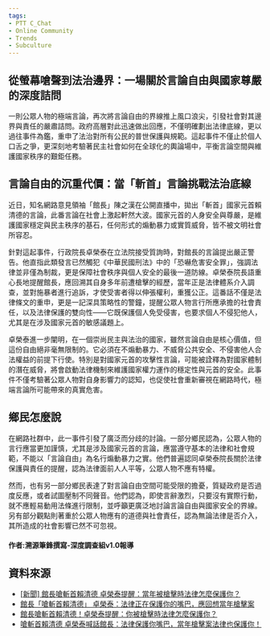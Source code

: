 ```yaml
---
tags:
- PTT C_Chat
- Online Community
- Trends
- Subculture
---
```


## 從螢幕嗆聲到法治邊界：一場關於言論自由與國家尊嚴的深度詰問

一則公眾人物的極端言論，再次將言論自由的界線推上風口浪尖，引發社會對其邊界與責任的嚴肅詰問。政府高層對此迅速做出回應，不僅明確劃出法律底線，更以過往事件為鑑，重申了法治對所有公民的普世保護與規範。這起事件不僅止於個人口舌之爭，更深刻地考驗著民主社會如何在全球化的輿論場中，平衡言論空間與維護國家秩序的艱鉅任務。

## 言論自由的沉重代價：當「斬首」言論挑戰法治底線

近日，知名網路意見領袖「館長」陳之漢在公開直播中，拋出「斬首」國家元首賴清德的言論，此番言論在社會上激起軒然大波。國家元首的人身安全與尊嚴，是維護國家穩定與民主秩序的基石，任何形式的煽動暴力或實質威脅，皆不被文明社會所容忍。

針對這起事件，行政院長卓榮泰在立法院接受質詢時，對館長的言論提出嚴正警告。他直指此類發言已然觸犯《中華民國刑法》中的「恐嚇危害安全罪」，強調法律並非僅為制裁，更是保障社會秩序與個人安全的最後一道防線。卓榮泰院長語重心長地提醒館長，應回溯其自身多年前遭槍擊的經歷，當年正是法律體系介入調查，並對施暴者進行追訴，才使受害者得以伸張權利，重獲公正。這番話不僅是法律條文的重申，更是一記深具策略性的警鐘，提醒公眾人物言行所應承擔的社會責任，以及法律保護的雙向性——它既保護個人免受侵害，也要求個人不侵犯他人，尤其是在涉及國家元首的敏感議題上。

卓榮泰進一步闡明，在一個崇尚民主與法治的國家，雖然言論自由是核心價值，但這份自由絕非毫無限制的。它必須在不煽動暴力、不威脅公共安全、不侵害他人合法權益的前提下行使。特別是對國家元首的攻擊性言論，可能被詮釋為對國家體制的潛在威脅，將會啟動法律機制來維護國家權力運作的穩定性與元首的安全。此事件不僅考驗著公眾人物對自身影響力的認知，也促使社會重新審視在網路時代，極端言論所可能帶來的真實危害。

## 鄉民怎麼說

在網路社群中，此一事件引發了廣泛而分歧的討論。一部分鄉民認為，公眾人物的言行應當更加謹慎，尤其是涉及國家元首的言論，應當遵守基本的法律和社會規範，不能以「言論自由」為名行煽動暴力之實。他們普遍認同卓榮泰院長關於法律保護與責任的提醒，認為法律面前人人平等，公眾人物不應有特權。

然而，也有另一部分鄉民表達了對言論自由空間可能受限的擔憂，質疑政府是否過度反應，或者試圖壓制不同聲音。他們認為，即使言辭激烈，只要沒有實際行動，就不應輕易動用法條進行限制，並呼籲更廣泛地討論言論自由與國家安全的界線。另有部分觀點則著重於公眾人物應有的道德與社會責任，認為無論法律是否介入，其所造成的社會影響已然不可忽視。

#### 作者:溯源筆鋒撰寫-深度調查組v1.0報導

## 資料來源

- [[新聞] 館長嗆斬首賴清德 卓榮泰提醒：當年被槍擊時法律怎麼保護你？](https://www.pttweb.cc/bbs/Gossiping/M.1759806941.A.638)
- [館長「嗆斬首賴清德」 卓榮泰：法律正在保護你的嘴巴，應回想當年槍擊案](https://tw.news.yahoo.com/%E9%A4%A8%E9%95%B7-%E5%97%86%E6%96%B斬%E8%B3%B4%E6%B8%85%E5%BE%B7-%E5%8D%93%E6%A6%AE%E6%B3%B0-%E6%B3%95%E5%BE%8B%E6%AD%A3%E5%9C%A8%E4%BF%9D%E8%AD%B7%E4%BD%A0%E7%9A%84%E5%98%B4%E5%B7%B4-%E6%87%89%E5%9B%9E%E6%83%B3%E7%95%B6%E5%B9%B4%E6%A7%8D%E6%93%8A%E6%A1%88-061358359.html)
- [館長嗆斬首賴清德！卓榮泰提醒：你被槍擊時法律怎麼保護你？](https://news.tvbs.com.tw/politics/2610565)
- [嗆斬首賴清德 卓榮泰喊話館長：法律保護你嘴巴，當年槍擊案法律也保護你！](https://udn.com/news/story/6656/8086208)